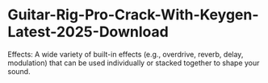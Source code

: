 # Guitar-Rig-Pro-Crack-With-Keygen-Latest-2025-Download
Effects: A wide variety of built-in effects (e.g., overdrive, reverb, delay, modulation) that can be used individually or stacked together to shape your sound.
